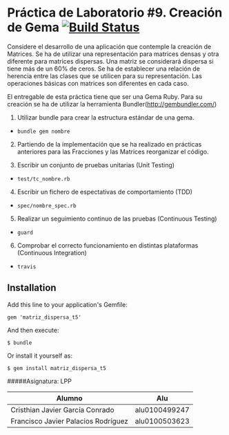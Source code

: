Práctica de Laboratorio **#9**. Creación de Gema     [![Build Status](https://travis-ci.org/alu0100499247/matriz_dispersa_t5.png)](https://travis-ci.org/alu0100499247/matriz_dispersa_t5) 
==========================================================================================================

Considere el desarrollo de una aplicación que contemple la creación de Matrices. Se ha de utilizar una representación para matrices densas y otra diferente para matrices dispersas. Una matriz se considerará dispersa si tiene más de un 60% de ceros. Se ha de establecer una relación de herencia entre las clases que se utilicen para su representación. Las operaciones básicas con matrices son diferentes en cada caso.

El entregable de esta práctica tiene que ser una Gema Ruby. Para su creación se ha de utilizar la herramienta Bundler(http://gembundler.com/)

1. Utilizar bundle para crear la estructura estándar de una gema.

* `bundle gem nombre`

2. Partiendo de la implementación que se ha realizado en prácticas anteriores para las Fracciones y las Matrices reorganizar el código.

3. Escribir un conjunto de pruebas unitarias (Unit Testing)

* `test/tc_nombre.rb`

4. Escribir un fichero de espectativas de comportamiento (TDD)

* `spec/nombre_spec.rb`

5. Realizar un seguimiento continuo de las pruebas (Continuous Testing)

* `guard`

6. Comprobar el correcto funcionamiento en distintas plataformas (Continuous Integration)

* `travis`

## Installation

Add this line to your application's Gemfile:

    gem 'matriz_dispersa_t5'

And then execute:

    $ bundle

Or install it yourself as:

    $ gem install matriz_dispersa_t5

#####Asignatura: LPP

|  Alumno |  Alu  |
|---------|-------|
|  Cristhian Javier García Conrado  |  alu0100499247  |
|  Francisco Javier Palacios Rodríguez  |  alu0100503623  |


